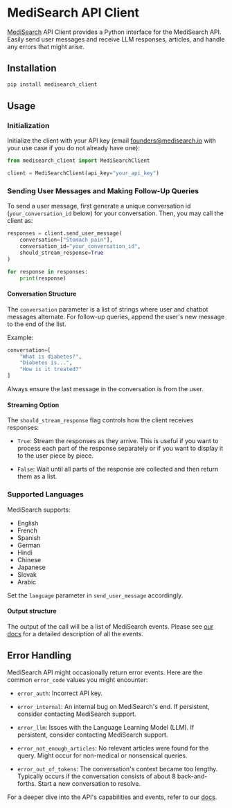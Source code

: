 
# MediSearch API Client

[MediSearch](https://medisearch.io/) API Client provides a Python interface for the MediSearch API. Easily send user messages and receive LLM responses, articles, and handle any errors that might arise.

## Installation

```bash
pip install medisearch_client
```

## Usage

### Initialization

Initialize the client with your API key (email founders@medisearch.io with your use
  case if you do not already have one):

```python
from medisearch_client import MediSearchClient

client = MediSearchClient(api_key="your_api_key")
```

### Sending User Messages and Making Follow-Up Queries

To send a user message, first generate a unique conversation id (`your_conversation_id` below) for your conversation. Then, you may call the client as:

```python
responses = client.send_user_message(
    conversation=["Stomach pain"],
    conversation_id="your_conversation_id",
    should_stream_response=True
)

for response in responses:
    print(response)
```

#### Conversation Structure

The `conversation` parameter is a list of strings where user and chatbot messages alternate. For follow-up queries, append the user's new message to the end of the list.

Example:

```python
conversation=[
    "What is diabetes?",
    "Diabetes is...",
    "How is it treated?"
]
```

Always ensure the last message in the conversation is from the user.

#### Streaming Option

The `should_stream_response` flag controls how the client receives responses:

- `True`: Stream the responses as they arrive. This is useful if you want to process each part of the response separately or if you want to display it to the user piece by piece.
  
- `False`: Wait until all parts of the response are collected and then return them as a list.

### Supported Languages

MediSearch supports:

- English
- French
- Spanish
- German
- Hindi
- Chinese
- Japanese
- Slovak
- Arabic

Set the `language` parameter in `send_user_message` accordingly.

#### Output structure
The output of the call will be a list of MediSearch events. Please see [our docs](https://mpmisko.notion.site/MediSearch-API-documentation-d89474b50e6c4e4a80b2dcd2bdc8ed69) for a detailed description of all the events.

## Error Handling

MediSearch API might occasionally return error events. Here are the common `error_code` values you might encounter:

- `error_auth`: Incorrect API key.


- `error_internal`: An internal bug on MediSearch's end. If persistent, consider contacting MediSearch support.
  
- `error_llm`: Issues with the Language Learning Model (LLM). If persistent, consider contacting MediSearch support.
  
- `error_not_enough_articles`: No relevant articles were found for the query. Might occur for non-medical or nonsensical queries.
  
- `error_out_of_tokens`: The conversation's context became too lengthy. Typically occurs if the conversation consists of about 8 back-and-forths. Start a new conversation to resolve.

For a deeper dive into the API's capabilities and events, refer to our [docs](https://mpmisko.notion.site/MediSearch-API-055d82267e06457cbf4e0be0cd628677).
